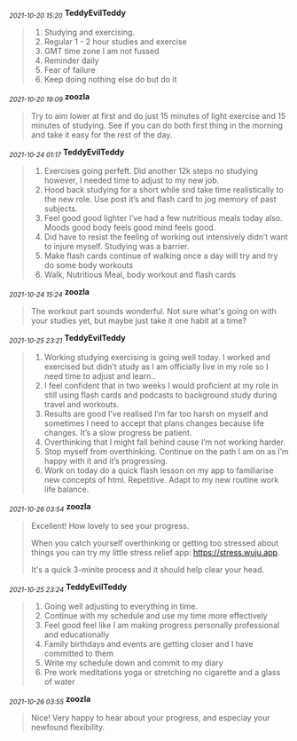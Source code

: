 <sub>*2021-10-20 15:20*</sub>
**TeddyEvilTeddy**
> 1) Studying and exercising.
> 2) Regular 1 - 2 hour studies and exercise 
> 3) GMT time zone I am not fussed 
> 4) Reminder daily 
> 5) Fear of failure 
> 6) Keep doing nothing else do but do it

<sub>*2021-10-20 19:09*</sub>
**zoozla**
> Try to aim lower at first and do just 15 minutes of  light exercise and 15 minutes of studying. See if you can do both first thing in the morning and take it easy for the rest of the day.

<sub>*2021-10-24 01:17*</sub>
**TeddyEvilTeddy**
> 1. Exercises going perfeft. Did another 12k steps no studying however, I needed time to adjust to my new job. 
> 2. Hood back studying for a short while snd take time realistically to the new role. Use post it’s and flash card to jog memory of past subjects. 
> 3. Feel good good lighter I’ve had a few nutritious meals today also. Moods good body feels good mind feels good. 
> 4. Did have to resist the feeling of working out intensively didn’t want to injure myself. Studying was a barrier. 
> 5. Make flash cards continue of walking once a day will try and try do some body workouts 
> 6. Walk, Nutritious Meal, body workout and flash cards

<sub>*2021-10-24 15:24*</sub>
**zoozla**
> The workout part sounds wonderful. Not sure what's going on with your studies yet, but maybe just take it one habit at a time?

<sub>*2021-10-25 23:21*</sub>
**TeddyEvilTeddy**
> 1. Working studying exercising is going well today. I worked and exercised but didn’t study as I am officially live in my role so I need time to adjust and learn..
> 2. I feel confident that in two weeks I would proficient at my role in still using flash cards and podcasts to background study during travel and workouts.
> 3. Results are good I’ve realised I’m far too harsh on myself and sometimes I need to accept that plans changes because life changes. It’s a slow progress be patient. 
> 4. Overthinking that I might fall behind cause I’m not working harder. 
> 5. Stop myself from overthinking. Continue on the path I am on as I’m happy with it and it’s progressing. 
> 6. Work on today do a quick flash lesson on my app to familiarise new concepts of html. Repetitive. Adapt to my new routine work life balance.

<sub>*2021-10-26 03:54*</sub>
**zoozla**
> Excellent! How lovely to see your progress.
> 
> When you catch yourself overthinking or getting too stressed about things you can try my little stress relief app: https://stress.wuju.app.
> 
> It's a quick 3-minite process and it should help clear your head.

<sub>*2021-10-25 23:24*</sub>
**TeddyEvilTeddy**
> 1. Going well adjusting to everything in time. 
> 2. Continue with my schedule and use my time more effectively 
> 3. Feel good feel like I am making progress personally professional and educationally
> 4. Family birthdays and events are getting closer and I have committed to them
> 5. Write my schedule down and commit to my diary
> 6. Pre work meditations yoga or stretching no cigarette and a glass of water

<sub>*2021-10-26 03:55*</sub>
**zoozla**
> Nice! Very happy to hear about your progress, and especiay your newfound flexibility.

